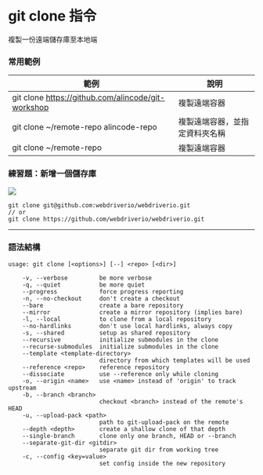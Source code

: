# git clone 指令

複製一份遠端儲存庫至本地端

### 常用範例

| 範例                                                 | 說明              |
|----------------------------------------------------|-----------------|
| git clone https://github.com/alincode/git-workshop | 複製遠端容器          |
| git clone ~/remote-repo alincode-repo              | 複製遠端容器，並指定資料夾名稱 |
| git clone ~/remote-repo                            | 複製遠端容器          |

### 練習題：新增一個儲存庫

![](assets/git_clone.png)

```
git clone git@github.com:webdriverio/webdriverio.git
// or
git clone https://github.com/webdriverio/webdriverio.git
```

---
### 語法結構

```
usage: git clone [<options>] [--] <repo> [<dir>]

    -v, --verbose         be more verbose
    -q, --quiet           be more quiet
    --progress            force progress reporting
    -n, --no-checkout     don't create a checkout
    --bare                create a bare repository
    --mirror              create a mirror repository (implies bare)
    -l, --local           to clone from a local repository
    --no-hardlinks        don't use local hardlinks, always copy
    -s, --shared          setup as shared repository
    --recursive           initialize submodules in the clone
    --recurse-submodules  initialize submodules in the clone
    --template <template-directory>
                          directory from which templates will be used
    --reference <repo>    reference repository
    --dissociate          use --reference only while cloning
    -o, --origin <name>   use <name> instead of 'origin' to track upstream
    -b, --branch <branch>
                          checkout <branch> instead of the remote's HEAD
    -u, --upload-pack <path>
                          path to git-upload-pack on the remote
    --depth <depth>       create a shallow clone of that depth
    --single-branch       clone only one branch, HEAD or --branch
    --separate-git-dir <gitdir>
                          separate git dir from working tree
    -c, --config <key=value>
                          set config inside the new repository
```